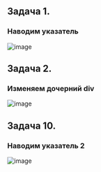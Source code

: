 ## Задача 1.   
### Наводим указатель  
![image](https://user-images.githubusercontent.com/113675674/224657017-854bb267-3b00-499b-9e39-516377a0d7d0.png)  


## Задача 2.   
### Изменяем дочерний div   
![image](https://user-images.githubusercontent.com/113675674/224668472-0316f0ac-7581-455d-9733-7f794829d653.png)  





## Задача 10.   
### Наводим указатель 2 
![image](https://user-images.githubusercontent.com/113675674/224657242-71805199-edc1-45bb-ab01-076c799586a8.png)  
